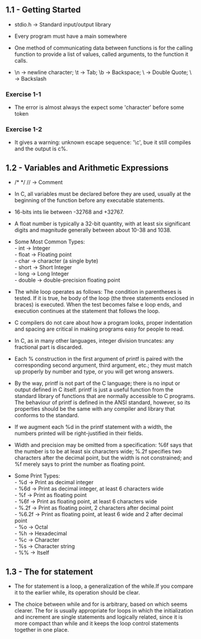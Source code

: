  ## 1.1 - Getting Started
 - stdio.h -> Standard input/output library  

 - Every program must have a main somewhere  

 - One method of communicating data between functions is for the calling function to provide a list of values, called arguments, to the function it calls.  

 - \n -> newline character; \t -> Tab; \b -> Backspace; \ -> Double Quote; \\ -> Backslash


 ### Exercise 1-1
  - The error is almost always the expect some 'character' before some token

 ### Exercise 1-2
  - It gives a warning: unknown escape sequence: '\c', bue it still compiles and the output is c%.

  ## 1.2 - Variables and Arithmetic Expressions
  - /* */  // -> Comment
  
  - In C, all variables must be declared before they are used, usually at the beginning of the function before any executable statements.

  - 16-bits ints lie between -32768 and +32767.

  - A float number is typically a 32-bit quantity, with at least six significant digits and magnitude generally between about 10-38 and 1038.

  - Some Most Common Types:  
        - int -> Integer  
        - float -> Floating point  
        - char -> character (a single byte)  
        - short -> Short Integer  
        - long -> Long Integer  
        - double -> double-precision floating point  
  
  - The while loop operates as follows: The condition in parentheses is tested. If it is true, he body of the loop (the three statements enclosed in braces) is executed. When the test becomes false e loop ends, and execution continues at the statement that follows the loop.

  - C compilers do not care about how a program looks, proper indentation and spacing are critical in making programs easy for people to read. 

  - In C, as in many other languages, integer division truncates: any fractional part is discarded.

  - Each % construction in the first argument of printf is paired with the corresponding second argument, third argument, etc.; they must match up properly by number and type, or you will get wrong answers.

  - By the way, printf is not part of the C language; there is no input or output defined in C itself. printf is just a useful function from the standard library of functions that are normally accessible to C programs. The behaviour of printf is defined in the ANSI standard, however, so its properties should be the same with any compiler and library that conforms to the standard.

  - If we augment each %d in the printf statement with a width, the numbers printed will be right-justified in their fields.

  - Width and precision may be omitted from a specification: %6f says that the number is to be at least six characters wide; %.2f specifies two characters after the decimal point, but the width is not constrained; and %f merely says to print the number as floating point.

  - Some Print Types:  
        - %d -> Print as decimal integer  
        - %6d -> Print as decimal integer, at least 6 characters wide  
        - %f -> Print as floating point  
        - %6f -> Print as floating point, at least 6 characters wide  
        - %.2f -> Print as floating point, 2 characters after decimal point  
        - %6.2f -> Print as floating point, at least 6 wide and 2 after decimal point  
        - %o -> Octal  
        - %h -> Hexadecimal  
        - %c -> Character  
        - %s -> Character string  
        - %% -> Itself  


## 1.3 - The for statement
  - The for statement is a loop, a generalization of the while.If you compare it to the earlier while, its operation should be clear. 

  - The choice between while and for is arbitrary, based on which seems clearer. The for is usually appropriate for loops in which the initialization and increment are single statements and logically related, since it is more compact than while and it keeps the loop control statements together in one place.




